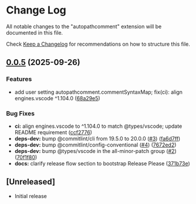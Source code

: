 # Change Log

All notable changes to the "autopathcomment" extension will be documented in this file.

Check [Keep a Changelog](http://keepachangelog.com/) for recommendations on how to structure this file.

## [0.0.5](https://github.com/icoretech/autopathcomment/compare/autopathcomment-v0.0.4...autopathcomment-v0.0.5) (2025-09-26)


### Features

* add user setting autopathcomment.commentSyntaxMap; fix(ci): align engines.vscode ^1.104.0 ([68a29e5](https://github.com/icoretech/autopathcomment/commit/68a29e5007eb6f2ab9f2ba9bdedff239e19d90fa))


### Bug Fixes

* **ci:** align engines.vscode to ^1.104.0 to match @types/vscode; update README requirement ([ccf2776](https://github.com/icoretech/autopathcomment/commit/ccf2776782a3df4bd9a02f3fa2e3c95523ceacb6))
* **deps-dev:** bump @commitlint/cli from 19.5.0 to 20.0.0 ([#3](https://github.com/icoretech/autopathcomment/issues/3)) ([fa6d7ff](https://github.com/icoretech/autopathcomment/commit/fa6d7ffe46834465dadabad9d954f30665f16d9a))
* **deps-dev:** bump @commitlint/config-conventional ([#4](https://github.com/icoretech/autopathcomment/issues/4)) ([7672ed2](https://github.com/icoretech/autopathcomment/commit/7672ed24cb0b2e10b78f050b73d10e62ec6ad2ee))
* **deps-dev:** bump @types/vscode in the all-minor-patch group ([#2](https://github.com/icoretech/autopathcomment/issues/2)) ([70f1f80](https://github.com/icoretech/autopathcomment/commit/70f1f8076f775da6492e3ccf419182ee38288480))
* **docs:** clarify release flow section to bootstrap Release Please ([371b73e](https://github.com/icoretech/autopathcomment/commit/371b73e4cb0c6084d64cc44c88057e9564ca1994))

## [Unreleased]

- Initial release
